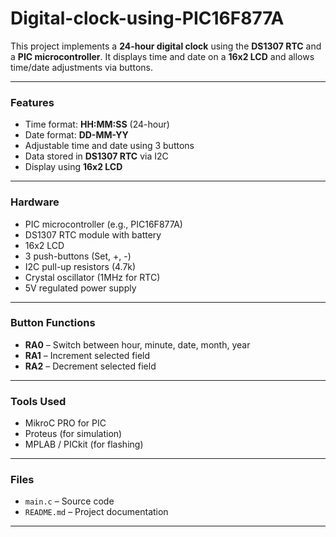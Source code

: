 # Digital-clock-using-PIC16F877A


This project implements a **24-hour digital clock** using the **DS1307 RTC** and a **PIC microcontroller**. It displays time and date on a **16x2 LCD** and allows time/date adjustments via buttons.

---

###  Features

* Time format: **HH\:MM\:SS** (24-hour)
* Date format: **DD-MM-YY**
* Adjustable time and date using 3 buttons
* Data stored in **DS1307 RTC** via I2C
* Display using **16x2 LCD**

---

###  Hardware

* PIC microcontroller (e.g., PIC16F877A)
* DS1307 RTC module with battery
* 16x2 LCD
* 3 push-buttons (Set, +, -)
* I2C pull-up resistors (4.7k)
* Crystal oscillator (1MHz for RTC)
* 5V regulated power supply

---

###  Button Functions

* **RA0** – Switch between hour, minute, date, month, year
* **RA1** – Increment selected field
* **RA2** – Decrement selected field

---

###  Tools Used

* MikroC PRO for PIC
* Proteus (for simulation)
* MPLAB / PICkit (for flashing)

---

###  Files

* `main.c` – Source code
* `README.md` – Project documentation

---
